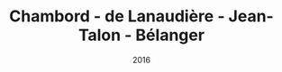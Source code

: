 ---
date: '2016'
title: 'Chambord - de Lanaudière - Jean-Talon - Bélanger'
type: ruelle_verte
district: rosemont
position: { lng: -73.60789263369811, lat: 45.54424801870465 }
---